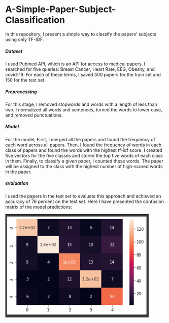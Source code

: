 # A-Simple-Paper-Subject-Classification
In this repository, I present a simple way to classify the papers' subjects using only TF-IDF.

##### Dataset
I used Pubmed API, which is an API for access to medical papers. I searched for five queries: Breast Cancer, Heart Rate, EEG, Obesity, and covid-19. For each of these terms, I saved 500 papers for the train set and 150 for the test set. 

##### Preprocessing 
For this stage, I removed stopwords and words with a length of less than two. I normalized all words and sentences, turned the words to lower case, and removed punctuations. 

##### Model
For the model, First, I merged all the papers and found the frequency of each word across all papers. Then, I found the frequency of words in each class of papers and found the words with the highest tf-idf score. I created five vectors for the five classes and stored the top five words of each class in them. Finally, to classify a given paper, I counted these words. The paper will be assigned to the class with the highest number of high-scored words in the paper.

##### evaluation
I used the papers in the test set to evaluate this approach and achieved an accuracy of 76 percent on the test set.
Here I have presented the confusion matrix of the model predictions:

![alt text](https://github.com/arashasg/A-Simple-Paper-Subject-Classification/blob/main/img/Capture.PNG?raw=true)
